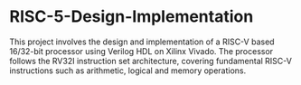 # RISC-5-Design-Implementation
This project involves the design and implementation of a RISC-V based 16/32-bit processor using Verilog HDL on Xilinx Vivado. The processor follows the RV32I instruction set architecture, covering fundamental RISC-V instructions such as arithmetic, logical and memory operations.
